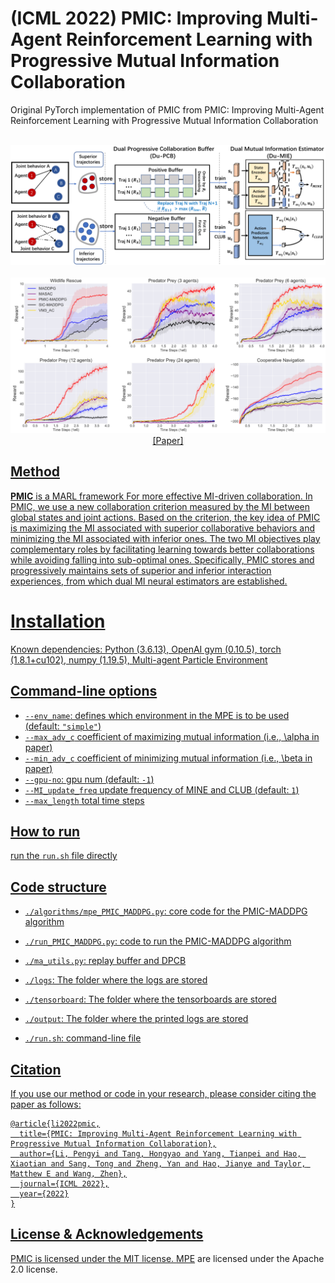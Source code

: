 # (ICML 2022) PMIC: Improving Multi-Agent Reinforcement Learning with Progressive Mutual Information Collaboration
Original PyTorch implementation of PMIC from PMIC: Improving Multi-Agent Reinforcement Learning with Progressive Mutual Information Collaboration


<p align="center">
  <br><img src='fig/PMIC.png' width="600"/><br>
  <br><img src='fig/result.png' width="600"/><br>
  <a href="https://arxiv.org/abs/2203.08553">[Paper]
</p>

## Method

**PMIC** is a MARL framework For more effective MI-driven collaboration.
In PMIC, we use a new collaboration criterion measured by the MI between global states and joint actions.
Based on the criterion, the key idea of PMIC is maximizing the MI associated with superior collaborative behaviors and minimizing the MI associated with inferior ones.
The two MI objectives play complementary roles
by facilitating learning towards better collaborations while avoiding falling into sub-optimal ones.
Specifically, PMIC stores and progressively maintains sets of superior and inferior interaction experiences, from which dual MI neural estimators are established.



# Installation
Known dependencies: Python (3.6.13), OpenAI gym (0.10.5), torch (1.8.1+cu102), numpy (1.19.5), Multi-agent Particle Environment

## Command-line options 
- `--env_name`: defines which environment in the MPE is to be used (default: `"simple"`)
- `--max_adv_c` coefficient of maximizing mutual information (i.e., \alpha in paper)
- `--min_adv_c` coefficient of minimizing mutual information (i.e., \beta in paper)
- `--gpu-no`: gpu num (default: `-1`)
- `--MI_update_freq` update frequency of MINE and CLUB (default: `1`)
- `--max_length` total time steps

## How to run

run the `run.sh` file directly

## Code structure

- `./algorithms/mpe_PMIC_MADDPG.py`: core code for the PMIC-MADDPG algorithm

- `./run_PMIC_MADDPG.py`: code to run the PMIC-MADDPG algorithm

- `./ma_utils.py`: replay buffer and DPCB

- `./logs`: The folder where the logs are stored

- `./tensorboard`: The folder where the tensorboards are stored

- `./output`: The folder where the printed logs are stored

- `./run.sh`: command-line file 


## Citation

If you use our method or code in your research, please consider citing the paper as follows:

```
@article{li2022pmic,
  title={PMIC: Improving Multi-Agent Reinforcement Learning with Progressive Mutual Information Collaboration},
  author={Li, Pengyi and Tang, Hongyao and Yang, Tianpei and Hao, Xiaotian and Sang, Tong and Zheng, Yan and Hao, Jianye and Taylor, Matthew E and Wang, Zhen},
  journal={ICML 2022},
  year={2022}
}
```


## License & Acknowledgements

PMIC is licensed under the MIT license. [MPE](https://github.com/openai/multiagent-particle-envs) are licensed under the Apache 2.0 license. 
